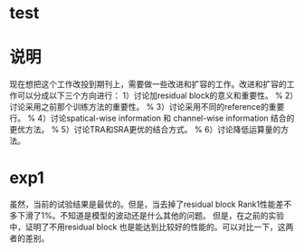 # test

# 说明
现在想把这个工作改投到期刊上，需要做一些改进和扩容的工作。改进和扩容的工作可以分成以下三个方向进行：
1）讨论加residual block的意义和重要性。
%
2）讨论采用之前那个训练方法的重要性。
%
3）讨论采用不同的reference的重要行。
%
4）讨论spatical-wise information 和 channel-wise information 结合的更优方法。
%
5）讨论TRA和SRA更优的结合方式。
%
6）讨论降低运算量的方法。

# exp1

虽然，当前的试验结果是最优的。但是，当去掉了residual block Rank1性能差不多下滑了1%。不知道是模型的波动还是什么其他的问题。
但是，在之前的实验中，证明了不用residual block 也是能达到比较好的性能的。可以对比一下，这两者的差别。


# 
